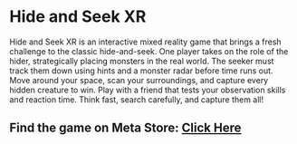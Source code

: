 # Hide and Seek XR
Hide and Seek XR is an interactive mixed reality game that brings a fresh challenge to the classic hide-and-seek. One player takes on the role of the hider, strategically placing monsters in the real world. The seeker must track them down using hints and a monster radar before time runs out. Move around your space, scan your surroundings, and capture every hidden creature to win. Play with a friend that tests your observation skills and reaction time. Think fast, search carefully, and capture them all!

## Find the game on Meta Store: [Click Here](https://www.meta.com/en-gb/experiences/hide-and-seek-xr/9298487413552081/?require_login=true&utm_source=developer.oculus.com&utm_medium=oculusredirect#additional-contents)

